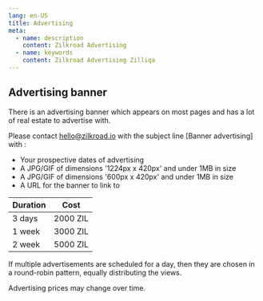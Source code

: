 ```yaml
---
lang: en-US
title: Advertising
meta:
  - name: description
    content: Zilkroad Advertising
  - name: keywords
    content: Zilkroad Advertising Zilliqa
---
```


## Advertising banner

There is an advertising banner which appears on most pages and has a lot of real estate to advertise with.

Please contact hello@zilkroad.io with the subject line \[Banner advertising\] with :

* Your prospective dates of advertising
* A JPG/GIF of dimensions '1224px x 420px' and under 1MB in size
* A JPG/GIF of dimensions '600px x 420px' and under 1MB in size
* A URL for the banner to link to

| Duration   | Cost     |
|------------|----------|
| 3 days     | 2000 ZIL |
| 1 week     | 3000 ZIL |
| 2 week     | 5000 ZIL |

If multiple advertisements are scheduled for a day, then they are chosen in a round-robin pattern, equally distributing the views.

Advertising prices may change over time.
